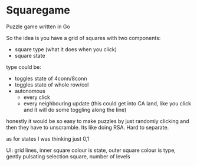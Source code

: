# Squaregame
Puzzle game written in Go

So the idea is you have a grid of squares with two components:
* square type (what it does when you click)
* square state

type could be:
* toggles state of 4conn/8conn
* toggles state of whole row/col
* autonomous
  * every click
  * every neighbouring update (this could get into CA land, like you click and it will do some toggling along the line)

honestly it would be so easy to make puzzles by just randomly clicking and then they have to unscramble. Its like doing RSA. Hard to separate.

as for states I was thinking just 0,1


UI: grid lines, inner square colour is state, outer square colour is type, gently pulsating selection square, number of levels

